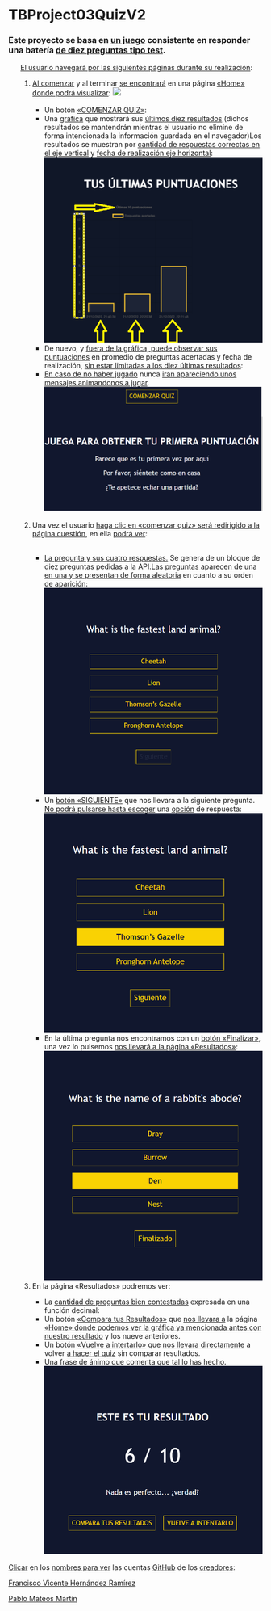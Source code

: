# TBProject03QuizV2

 <link rel="stylesheet" href="styles\stylesReadme.css">


<h3><b>Este proyecto se basa en <u>un juego</u> consistente en responder una batería <u>de diez preguntas tipo test</u>.</b></h3>

<div class ="flexOl">
<ol><u>El usuario navegará por las siguientes páginas durante su realización</u>: <ol>
<li> <u>Al comenzar</u> y al terminar <u>se encontrará</u> en una página <u>«Home» donde podrá visualizar</u>:
<img src ="pages\images\home.png">
<br><br>
<ul>
<li> Un botón <u>«COMENZAR QUIZ»</u>:
</li>
<li> Una <u>gráfica</u> que mostrará sus <u>últimos diez resultados</u> (dichos resultados se mantendrán mientras el usuario no elimine de forma intencionada la información guardada en el navegador)Los resultados se muestran por <u>cantidad de respuestas correctas en el eje vertical</u> y <u>fecha de realización eje horizontal</u>:
</li>
<img src="pages\images\graficas.png">
<li> De nuevo, y <u>fuera de la gráfica, puede observar sus puntuaciones</u> en promedio de preguntas acertadas y fecha de realización, <u>sin estar limitadas a los diez últimas resultados</u>:
</li>

<li><u>En caso de no haber jugado</u> nunca <u>iran apareciendo unos mensajes animandonos a jugar</u>.
</li>
<img src="pages\images\MensajesDeAnimo.png">
</ul>
</li>
<br>
<li> Una vez el usuario <u>haga clic en «comenzar quiz» será redirigido a la página cuestión</u>, en ella <u>podrá ver</u>:
</li>
<br>
<ul><li><u>La pregunta y sus cuatro respuestas.</u> Se genera de un bloque de diez preguntas pedidas a la API.<u>Las preguntas aparecen de una en una y se presentan de forma aleatoria</u> en cuanto a su orden de aparición:
</li>
<img src="pages\images\preguntaSinresponder.png">

<li>Un <u>botón «SIGUIENTE»</u> que nos llevara a la siguiente pregunta. <u>No podrá pulsarse hasta escoger</u> una <u>opción</u> de respuesta: </li>
<img src="pages\images\opcionPulsada.png">
<li>
En la última pregunta nos encontramos con un <u>botón «Finalizar»</u>, una vez lo pulsemos <u>nos llevará a la página «Resultados»</u>:
</li>
<img src="pages\images\botonFinalizar.png">
</ul>
<li> En la página «Resultados» podremos ver:</li>
<ul>
<li> La <u>cantidad de preguntas bien contestadas</u> expresada en una función decimal:
</li>
<li>Un botón <u>«Compara tus Resultados»</u> que <u>nos llevara a</u> la página <u>«Home» donde podemos ver la gráfica ya mencionada antes con nuestro resultado</u> y los nueve anteriores.</li>
<li>Un botón <u>«Vuelve a intertarlo»</u> que <u>nos llevara directamente</u> a volver <u>a hacer el quiz</u> sin comparar resultados. </li>
<li>Una frase de ánimo que comenta que tal lo has hecho.</li>
<img src="pages\images\paginaResultados.png">




</div>



<u>Clicar</u> en los <u>nombres para ver</u> las cuentas <u>GitHub</u> de los <u>creadores</u>:

[Francisco Vicente Hernández Ramírez](https://github.com/Francsy)

[Pablo Mateos Martín](https://github.com/PabMatMar)
